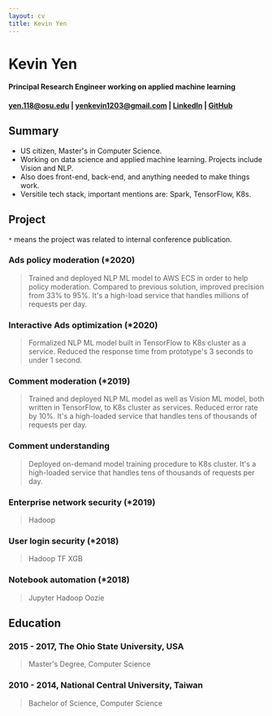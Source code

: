 ```yaml
---
layout: cv
title: Kevin Yen
---
```

# Kevin Yen

#### Principal Research Engineer working on applied machine learning

<h4 id="webaddress">
<a href="yen.118@osu.edu">yen.118@osu.edu</a> 
| <a href="yenkevin1203@gmail.com">yenkevin1203@gmail.com</a> 
| <a href="https://www.linkedin.com/in/kevinyen91">LinkedIn</a>
| <a href="https://github.com/NivekNey">GitHub</a>
</h4>


## Summary

-   US citizen, Master's in Computer Science. 
-   Working on data science and applied machine learning. Projects include Vision and NLP.
-   Also does front-end, back-end, and anything needed to make things work.
-   Versitile tech stack, important mentions are: Spark, TensorFlow, K8s.

## Project

`*` means the project was related to internal conference publication.

### Ads policy moderation (*2020)

> Trained and deployed NLP ML model to AWS ECS in order to help policy moderation. Compared to previous solution, improved precision from 33% to 95%. It's a high-load service that handles millions of requests per day. 

### Interactive Ads optimization (*2020)

> Formalized NLP ML model built in TensorFlow to K8s cluster as a service. Reduced the response time from prototype's 3 seconds to under 1 second. 

### Comment moderation (*2019)

> Trained and deployed NLP ML model as well as Vision ML model, both written in TensorFlow, to K8s cluster as services. Reduced error rate by 10%. It's a high-loaded service that handles tens of thousands of requests per day.

### Comment understanding

> Deployed on-demand model training procedure to K8s cluster. It's a high-loaded service that handles tens of thousands of requests per day.

### Enterprise network security (*2019)

> Hadoop

### User login security (*2018)

> Hadoop TF XGB

### Notebook automation (*2018)

> Jupyter Hadoop Oozie

## Education

### 2015 - 2017, The Ohio State University, USA

> Master's Degree, Computer Science

### 2010 - 2014, National Central University, Taiwan

> Bachelor of Science, Computer Science

